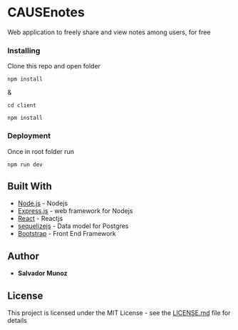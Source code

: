 

# CAUSEnotes

Web application to freely share and view notes among users, for free


### Installing
Clone this repo and open folder

```
npm install
```
&

```
cd client
```
```
npm install
```
### Deployment
Once in root folder 
run
```
npm run dev
```
## Built With

* [Node.js](https://nodejs.org/en/docs/) - Nodejs
* [Express.js](https://nodejs.org/en/docs/) - web framework for Nodejs
* [React](https://pugjs.org/api/getting-started.html) -  Reactjs
* [sequelizejs](http://docs.sequelizejs.com/manual/installation/getting-started.html) - Data model for Postgres
* [Bootstrap](https://getbootstrap.com/) - Front End Framework


## Author

* **Salvador Munoz** 


## License

This project is licensed under the MIT License - see the [LICENSE.md](LICENSE.md) file for details

